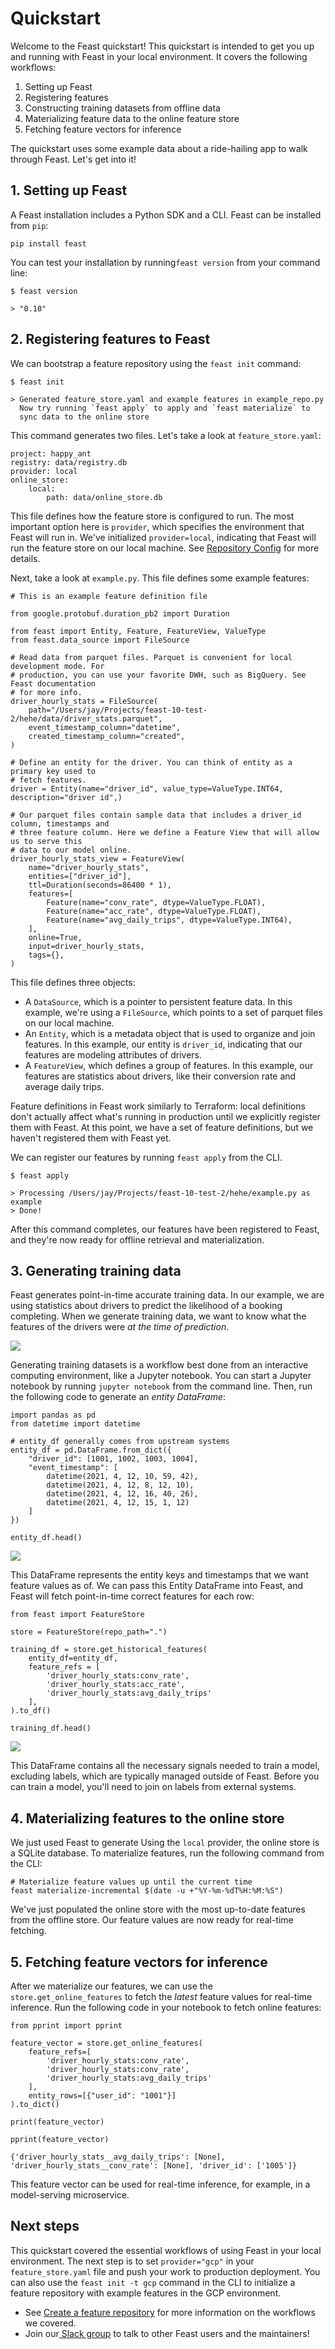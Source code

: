 # Quickstart

Welcome to the Feast quickstart! This quickstart is intended to get you up and running with Feast in your local environment. It covers the following workflows:

1. Setting up Feast
2. Registering features
3. Constructing training datasets from offline data
4. Materializing feature data to the online feature store
5. Fetching feature vectors for inference

The quickstart uses some example data about a ride-hailing app to walk through Feast. Let's get into it!

## 1. Setting up Feast

A Feast installation includes a Python SDK and a CLI. Feast can be installed from `pip`:  

```text
pip install feast
```

You can test your installation by running`feast version` from your command line:

```text
$ feast version

> "0.10"
```

## 2. Registering features to Feast

We can bootstrap a feature repository using the `feast init` command:

```text
$ feast init

> Generated feature_store.yaml and example features in example_repo.py
  Now try running `feast apply` to apply and `feast materialize` to 
  sync data to the online store
```

This command generates two files. Let's take a look at `feature_store.yaml`:

```text
project: happy_ant
registry: data/registry.db
provider: local
online_store:
    local:
        path: data/online_store.db
```

This file defines how the feature store is configured to run.  The most important option here is `provider`, which specifies the environment that Feast will run in. We've initialized `provider=local`, indicating that Feast will run the feature store on our local machine. See [Repository Config](reference/repository-config.md) for more details.

Next, take a look at `example.py`. This file defines some example features:

```text
# This is an example feature definition file

from google.protobuf.duration_pb2 import Duration

from feast import Entity, Feature, FeatureView, ValueType
from feast.data_source import FileSource

# Read data from parquet files. Parquet is convenient for local development mode. For
# production, you can use your favorite DWH, such as BigQuery. See Feast documentation
# for more info.
driver_hourly_stats = FileSource(
    path="/Users/jay/Projects/feast-10-test-2/hehe/data/driver_stats.parquet",
    event_timestamp_column="datetime",
    created_timestamp_column="created",
)

# Define an entity for the driver. You can think of entity as a primary key used to
# fetch features.
driver = Entity(name="driver_id", value_type=ValueType.INT64, description="driver id",)

# Our parquet files contain sample data that includes a driver_id column, timestamps and
# three feature column. Here we define a Feature View that will allow us to serve this
# data to our model online.
driver_hourly_stats_view = FeatureView(
    name="driver_hourly_stats",
    entities=["driver_id"],
    ttl=Duration(seconds=86400 * 1),
    features=[
        Feature(name="conv_rate", dtype=ValueType.FLOAT),
        Feature(name="acc_rate", dtype=ValueType.FLOAT),
        Feature(name="avg_daily_trips", dtype=ValueType.INT64),
    ],
    online=True,
    input=driver_hourly_stats,
    tags={},
)

```

This file defines three objects:

* A `DataSource`, which is a pointer to persistent feature data. In this example, we're using a `FileSource`, which points to a set of parquet files on our local machine.
* An `Entity`, which is a metadata object that is used to organize and join features.  In this example, our entity is `driver_id`, indicating that our features are modeling attributes of drivers.
* A `FeatureView`, which defines a group of features. In this example, our features are statistics about drivers, like their conversion rate and average daily trips.

Feature definitions in Feast work similarly to Terraform: local definitions don't actually affect what's running in production until we explicitly register them with Feast. At this point, we have a set of feature definitions, but we haven't registered them with Feast yet. 

We can register our features by running `feast apply` from the CLI.

```text
$ feast apply

> Processing /Users/jay/Projects/feast-10-test-2/hehe/example.py as example
> Done!

```

After this command completes, our features have been registered to Feast, and they're now ready for offline retrieval and materialization.

## 3. Generating training data

Feast generates point-in-time accurate training data. In our example, we are using statistics about drivers to predict the likelihood of a booking completing. When we generate training data, we want to know what the features of the drivers were _at the time of prediction_. 

![](.gitbook/assets/ride-hailing.png)

Generating training datasets is a workflow best done from an interactive computing environment, like a Jupyter notebook. You can start a Jupyter notebook by running `jupyter notebook` from the command line. Then, run the following code to generate an _entity DataFrame_:

```text
import pandas as pd
from datetime import datetime

# entity_df generally comes from upstream systems
entity_df = pd.DataFrame.from_dict({
    "driver_id": [1001, 1002, 1003, 1004],
    "event_timestamp": [
        datetime(2021, 4, 12, 10, 59, 42),
        datetime(2021, 4, 12, 8, 12, 10),
        datetime(2021, 4, 12, 16, 40, 26),
        datetime(2021, 4, 12, 15, 1, 12)
    ]
})

entity_df.head()
```

![](.gitbook/assets/feast-landing-page-blog-post-page-5.png)

This DataFrame represents the entity keys and timestamps that we want feature values as of. We can pass this Entity DataFrame into Feast, and Feast will fetch point-in-time correct features for each row:

```text
from feast import FeatureStore

store = FeatureStore(repo_path=".")

training_df = store.get_historical_features(
    entity_df=entity_df, 
    feature_refs = [
        'driver_hourly_stats:conv_rate',
        'driver_hourly_stats:acc_rate',
        'driver_hourly_stats:avg_daily_trips'
    ],
).to_df()

training_df.head()
```

![](.gitbook/assets/feast-landing-page-blog-post-feature-df.png)

This DataFrame contains all the necessary signals needed to train a model, excluding labels, which are typically managed outside of Feast. Before you can train a model, you'll need to join on labels from external systems.

## 4. Materializing features to the online store

We just used Feast to generate  Using the `local` provider, the online store is a SQLite database. To materialize features, run the following command from the CLI:

```text
# Materialize feature values up until the current time
feast materialize-incremental $(date -u +"%Y-%m-%dT%H:%M:%S")
```

We've just populated the online store with the most up-to-date features from the offline store. Our feature values are now ready for real-time fetching.

## 5. Fetching feature vectors for inference

After we materialize our features, we can use the `store.get_online_features` to fetch the _latest_ feature values for real-time inference. Run the following code in your notebook to fetch online features:

```text
from pprint import pprint

feature_vector = store.get_online_features(
    feature_refs=[
        'driver_hourly_stats:conv_rate',
        'driver_hourly_stats:conv_rate',
        'driver_hourly_stats:avg_daily_trips'
    ],
    entity_rows=[{"user_id": "1001"}]
).to_dict()

print(feature_vector)
```

```text
pprint(feature_vector)

{'driver_hourly_stats__avg_daily_trips': [None], 'driver_hourly_stats__conv_rate': [None], 'driver_id': ['1005']}
```

This feature vector can be used for real-time inference, for example, in a model-serving microservice. 

## Next steps

This quickstart covered the essential workflows of using Feast in your local environment. The next step is to set  `provider="gcp"` in your `feature_store.yaml` file and push your work to production deployment. You can also use the `feast init -t gcp` command in the CLI to initialize a feature repository with example features in the GCP environment.

* See [Create a feature repository](how-to-guides/create-a-feature-repository.md) for more information on the workflows we covered.
* Join our[ Slack group](https://slack.com) to talk to other Feast users and the maintainers!

